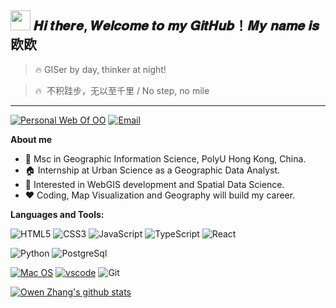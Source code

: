 <h2 ><img src="https://cdn.jsdelivr.net/gh/dmego/images/img/Hi.gif" height="32" width="32" /> 𝑯𝒊 𝒕𝒉𝒆𝒓𝒆, 𝑾𝒆𝒍𝒄𝒐𝒎𝒆 𝒕𝒐 𝒎𝒚 𝑮𝒊𝒕𝑯𝒖𝒃！𝑴𝒚 𝒏𝒂𝒎𝒆 𝒊𝒔 欧欧</h2>

> 🔥 GISer by day, thinker at night!

> 🔥  不积跬步，无以至千里 / No step, no mile

---

<p>
  <a href="https://ouwen-z-site.netlify.app"><img src="https://img.shields.io/badge/GIS-欧欧主页-blue" alt="Personal Web Of OO"></a>
  <a href="1000444691@smail.shnu.edu.cn"><img  src="https://img.shields.io/badge/Email-1000444691@smail.shnu.edu.cn-brightgreen" alt="Email"></a>
</p>

**About me**

- 🏫 Msc in Geographic Information Science, PolyU Hong Kong, China.
- 🏠 Internship at Urban Science as a Geographic Data Analyst.
- 💼 Interested in WebGIS development and Spatial Data Science.
- ❤️ Coding, Map Visualization and Geography will build my career.

**Languages and Tools:**

![HTML5](https://img.shields.io/badge/-HTML5-%23E44D27?style=flat-square&logo=html5&logoColor=ffffff)
![CSS3](https://img.shields.io/badge/-CSS3-%231572B6?style=flat-square&logo=css3)
![JavaScript](https://img.shields.io/badge/-JavaScript-%23F7DF1C?style=flat-square&logo=javascript&logoColor=000000&labelColor=%23F7DF1C&color=%23FFCE5A)
![TypeScript](https://img.shields.io/badge/-TypeScript-007ACC?style=flat-square&logo=typescript&logoColor=white)
![React](https://img.shields.io/badge/-React-%23282C34?style=flat-square&logo=react)

![Python](https://img.shields.io/badge/-Python-green?style=flat-square&logo=python)
![PostgreSql](https://img.shields.io/badge/-PostgreSql-%23fdc167?style=flat-square&logo=postgresql&logoColor=000000)

[![Mac OS](https://img.shields.io/badge/MacOS-Ventura-4e9eee?style=flat-square&logo=macos&logoColor=ffffff)](https://www.microsoft.com/windows/windows-10)
[![vscode](https://img.shields.io/badge/IDE-VSCode-blue?style=flat-square&logo=visual-studio-code&logoColor=ffffff)](https://code.visualstudio.com/)
![Git](https://img.shields.io/badge/-Git-%23F05032?style=flat-square&logo=git&logoColor=%23ffffff)

<a href="https://github.com/Ashes814"><img src="https://github-readme-stats.vercel.app/api?username=Ashes814&show_icons=true&theme=prussian"  alt="Owen Zhang's github stats" data-canonical-src="https://github-readme-stats.vercel.app/api?username=Ashes814&show_icons=true&theme=prussian" style="max-width:100%;">
</a>
